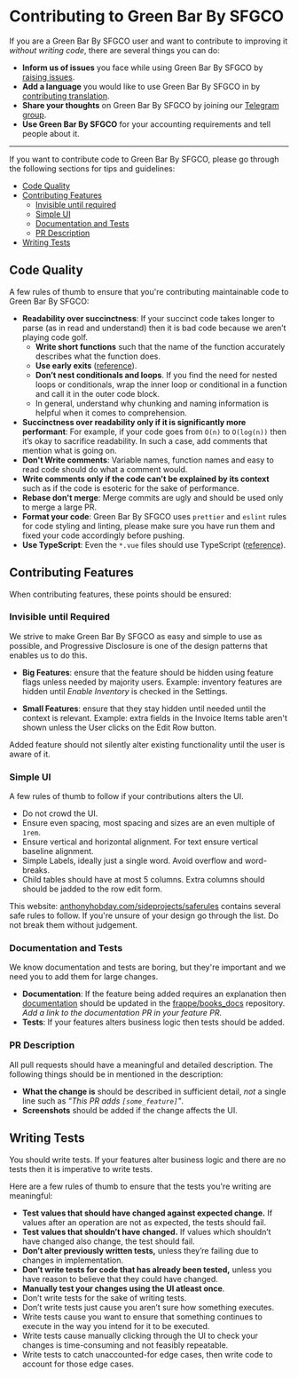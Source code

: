 # Contributing to Green Bar By SFGCO

If you are a Green Bar By SFGCO user and want to contribute to improving it _without
writing code_, there are several things you can do:

- **Inform us of issues** you face while using Green Bar By SFGCO by [raising issues](https://github.com/sfgco/books/issues/new).
- **Add a language** you would like to use Green Bar By SFGCO in by [contributing translation](https://github.com/sfgco/books/wiki/Contributing-Translations).
- **Share your thoughts** on Green Bar By SFGCO by joining our [Telegram group](https://t.me/frappebooks).
- **Use Green Bar By SFGCO** for your accounting requirements and tell people about it.

---

If you want to contribute code to Green Bar By SFGCO, please go through the following sections for tips and guidelines:

- [Code Quality](#code-quality)
- [Contributing Features](#contributing-features)
  - [Invisible until required](#invisible-until-required)
  - [Simple UI](#simple-ui)
  - [Documentation and Tests](#documentation-and-tests)
  - [PR Description](#pr-description)
- [Writing Tests](#writing-tests)

## Code Quality

A few rules of thumb to ensure that you're contributing maintainable code to Green Bar By SFGCO:

- **Readability over succinctness**: If your succinct code takes longer to parse (as
  in read and understand) then it is bad code because we aren’t playing code
  golf.
  - **Write short functions** such that the name of the function accurately describes
    what the function does.
  - **Use early exits** ([reference](https://softwareengineering.stackexchange.com/questions/18454/should-i-return-from-a-function-early-or-use-an-if-statement)).
  - **Don’t nest conditionals and loops**. If you find the need for
    nested loops or conditionals, wrap the inner loop or conditional in a function
    and call it in the outer code block.
  - In general, understand why chunking and naming information is helpful when it
    comes to comprehension.
- **Succinctness over readability only if it is significantly more performant**:
  For example, if your code goes from `O(n)` to `O(log(n))` then it’s okay to
  sacrifice readability. In such a case, add comments that mention what is going
  on.
- **Don't Write comments**: Variable names, function names and easy to read code
  should do what a comment would.
- **Write comments only if the code can't be explained by its context** such as
  if the code is esoteric for the sake of performance.
- **Rebase don't merge**: Merge commits are ugly and should be used only to
  merge a large PR.
- **Format your code**: Green Bar By SFGCO uses `prettier` and `eslint` rules for code
  styling and linting, please make sure you have run them and fixed your code
  accordingly before pushing.
- **Use TypeScript**: Even the `*.vue` files should use TypeScript ([reference](https://vuejs.org/guide/typescript/overview.html#usage-in-single-file-components)).

## Contributing Features

When contributing features, these points should be ensured:

### Invisible until Required

We strive to make Green Bar By SFGCO as easy and simple to use as possible, and
Progressive Disclosure is one of the design patterns that enables us to do this.

- **Big Features**: ensure that the feature should be hidden using feature
  flags unless needed by majority users. Example: inventory features are
  hidden until _Enable Inventory_ is checked in the Settings.

- **Small Features**: ensure that they stay hidden until needed until the
  context is relevant. Example: extra fields in the Invoice Items table aren't
  shown unless the User clicks on the Edit Row button.

Added feature should not silently alter existing functionality until the user is
aware of it.

### Simple UI

A few rules of thumb to follow if your contributions alters the UI.

- Do not crowd the UI.
- Ensure even spacing, most spacing and sizes are an even multiple of `1rem`.
- Ensure vertical and horizontal alignment. For text ensure vertical baseline
  alignment.
- Simple Labels, ideally just a single word. Avoid overflow and word-breaks.
- Child tables should have at most 5 columns. Extra columns should should be
  jadded to the row edit form.

This website:
[anthonyhobday.com/sideprojects/saferules](https://anthonyhobday.com/sideprojects/saferules/)
contains several safe rules to follow. If you're unsure of your design go
through the list. Do not break them without judgement.

### Documentation and Tests

We know documentation and tests are boring, but they're important and we need
you to add them for large changes.

- **Documentation**: If the feature being added requires an explanation then
  [documentation](https://sfgco.sa/tech/books/) should be updated in the
  [frappe/books_docs](https://github.com/sfgco/books_docs) repository.
  _Add a link to the documentation PR in your feature PR._
- **Tests**: If your features alters business logic then tests should be added.

### PR Description

All pull requests should have a meaningful and detailed description. The following things should be in mentioned in the description:

- **What the change is** should be described in sufficient detail, _not_ a
  single line such as _"This PR adds `[some_feature]`"_.
- **Screenshots** should be added if the change affects the UI.

## Writing Tests

You should write tests. If your features alter business logic and there are no
tests then it is imperative to write tests.

Here are a few rules of thumb to ensure that the tests you're writing are meaningful:

- **Test values that should have changed against expected change.** If values
  after an operation are not as expected, the tests should fail.
- **Test values that shouldn’t have changed.** If values which shouldn’t have
  changed also change, the test should fail.
- **Don’t alter previously written tests,** unless they’re failing due to changes
  in implementation.
- **Don’t write tests for code that has already been tested,** unless you have
  reason to believe that they could have changed.
- **Manually test your changes using the UI atleast once**.
- Don’t write tests for the sake of writing tests.
- Don’t write tests just cause you aren’t sure how something executes.
- Write tests cause you want to ensure that something continues to execute in
  the way you intend for it to be executed.
- Write tests cause manually clicking through the UI to check your changes is
  time-consuming and not feasibly repeatable.
- Write tests to catch unaccounted-for edge cases, then write code to account
  for those edge cases.
